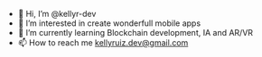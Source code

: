 - 👋 Hi, I’m @kellyr-dev
- 👀 I’m interested in create wonderfull mobile apps
- 🌱 I’m currently learning Blockchain development, IA and AR/VR
- 📫 How to reach me kellyruiz.dev@gmail.com

<!---
KellyRuizTest/KellyRuizTest is a ✨ special ✨ repository because its `README.md` (this file) appears on your GitHub profile.
You can click the Preview link to take a look at your changes.
--->
